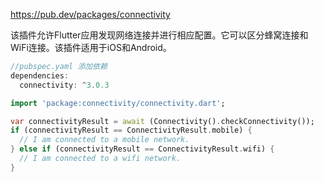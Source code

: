 https://pub.dev/packages/connectivity

该插件允许Flutter应用发现网络连接并进行相应配置。它可以区分蜂窝连接和WiFi连接。该插件适用于iOS和Android。

```DART
//pubspec.yaml 添加依赖
dependencies:
  connectivity: ^3.0.3

import 'package:connectivity/connectivity.dart';

var connectivityResult = await (Connectivity().checkConnectivity());
if (connectivityResult == ConnectivityResult.mobile) {
  // I am connected to a mobile network.
} else if (connectivityResult == ConnectivityResult.wifi) {
  // I am connected to a wifi network.
}
```